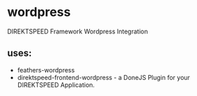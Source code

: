 # wordpress
DIREKTSPEED Framework Wordpress Integration

## uses:
- feathers-wordpress
- direktspeed-frontend-wordpress - a DoneJS Plugin for your DIREKTSPEED Application.

